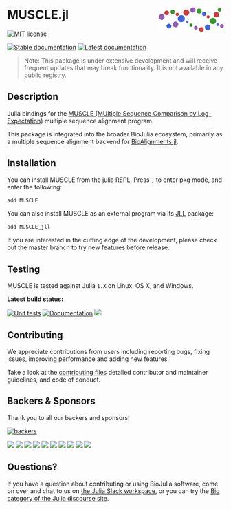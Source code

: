 # <img src="./sticker.svg" width="30%" align="right" /> MUSCLE.jl

<!-- [![Latest Release](https://img.shields.io/github/release/BioJulia/MUSCLE.jl.svg)](https://github.com/BioJulia/MUSCLE.jl/releases/latest)-->
[![MIT license](https://img.shields.io/badge/license-MIT-green.svg)](https://github.com/BioJulia/MUSCLE.jl/blob/master/LICENSE) 
<!-- [![DOI](https://zenodo.org/badge/DOI/10.5281/zenodo.3361839.svg)](https://doi.org/10.5281/zenodo.3361839) -->
[![Stable documentation](https://img.shields.io/badge/docs-stable-blue.svg)](https://biojulia.github.io/MUSCLE.jl/stable)
[![Latest documentation](https://img.shields.io/badge/docs-latest-blue.svg)](https://biojulia.github.io/MUSCLE.jl/latest/)
<!-- [![Pkg Status](https://www.repostatus.org/badges/latest/active.svg)](https://www.repostatus.org/#active) -->

> Note: This package is under extensive development and will receive frequent updates that may break functionality. It is not available in any public registry.


## Description
Julia bindings for the [MUSCLE (MUltiple Sequence Comparison by Log-Expectation)](https://drive5.com/muscle5/) multiple sequence alignment program.

This package is integrated into the broader BioJulia ecosystem, primarily as a multiple sequence alignment backend for [BioAlignments.jl](https://github.com/BioJulia/BioAlignments.jl.git).

## Installation
You can install MUSCLE from the julia REPL.
Press `]` to enter pkg mode, and enter the following:

```julia
add MUSCLE
```

You can also install MUSCLE as an external program via its [JLL](https://docs.binarybuilder.org/stable/jll/) package:

```julia
add MUSCLE_jll
```

If you are interested in the cutting edge of the development, please check out
the master branch to try new features before release.

## Testing
MUSCLE is tested against Julia `1.X` on Linux, OS X, and Windows.

**Latest build status:**

[![Unit tests](https://github.com/BioJulia/MUSCLE.jl/workflows/Unit%20tests/badge.svg?branch=master)](https://github.com/BioJulia/MUSCLE.jl/actions?query=workflow%3A%22Unit+tests%22+branch%3Amaster)
[![Documentation](https://github.com/BioJulia/MUSCLE.jl/workflows/Documentation/badge.svg?branch=master)](https://github.com/BioJulia/MUSCLE.jl/actions?query=workflow%3ADocumentation+branch%3Amaster)
[![](https://codecov.io/gh/BioJulia/MUSCLE.jl/branch/master/graph/badge.svg)](https://codecov.io/gh/BioJulia/MUSCLE.jl)

## Contributing
We appreciate contributions from users including reporting bugs, fixing
issues, improving performance and adding new features.

Take a look at the [contributing files](https://github.com/BioJulia/Contributing)
detailed contributor and maintainer guidelines, and code of conduct.

## Backers & Sponsors
Thank you to all our backers and sponsors!

[![backers](https://opencollective.com/biojulia/backers.svg?width=890)](https://opencollective.com/biojulia#backers)

[![](https://opencollective.com/biojulia/sponsor/0/avatar.svg)](https://opencollective.com/biojulia/sponsor/0/website)
[![](https://opencollective.com/biojulia/sponsor/1/avatar.svg)](https://opencollective.com/biojulia/sponsor/1/website)
[![](https://opencollective.com/biojulia/sponsor/2/avatar.svg)](https://opencollective.com/biojulia/sponsor/2/website)
[![](https://opencollective.com/biojulia/sponsor/3/avatar.svg)](https://opencollective.com/biojulia/sponsor/3/website)
[![](https://opencollective.com/biojulia/sponsor/4/avatar.svg)](https://opencollective.com/biojulia/sponsor/4/website)
[![](https://opencollective.com/biojulia/sponsor/5/avatar.svg)](https://opencollective.com/biojulia/sponsor/5/website)
[![](https://opencollective.com/biojulia/sponsor/6/avatar.svg)](https://opencollective.com/biojulia/sponsor/6/website)
[![](https://opencollective.com/biojulia/sponsor/7/avatar.svg)](https://opencollective.com/biojulia/sponsor/7/website)
[![](https://opencollective.com/biojulia/sponsor/8/avatar.svg)](https://opencollective.com/biojulia/sponsor/8/website)
[![](https://opencollective.com/biojulia/sponsor/9/avatar.svg)](https://opencollective.com/biojulia/sponsor/9/website)

## Questions?
If you have a question about contributing or using BioJulia software, come on over and chat to us on [the Julia Slack workspace](https://julialang.org/slack/), or you can try the [Bio category of the Julia discourse site](https://discourse.julialang.org/c/domain/bio).


